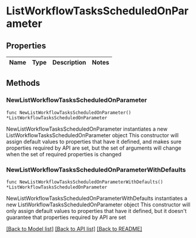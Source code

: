 # ListWorkflowTasksScheduledOnParameter

## Properties

Name | Type | Description | Notes
------------ | ------------- | ------------- | -------------

## Methods

### NewListWorkflowTasksScheduledOnParameter

`func NewListWorkflowTasksScheduledOnParameter() *ListWorkflowTasksScheduledOnParameter`

NewListWorkflowTasksScheduledOnParameter instantiates a new ListWorkflowTasksScheduledOnParameter object
This constructor will assign default values to properties that have it defined,
and makes sure properties required by API are set, but the set of arguments
will change when the set of required properties is changed

### NewListWorkflowTasksScheduledOnParameterWithDefaults

`func NewListWorkflowTasksScheduledOnParameterWithDefaults() *ListWorkflowTasksScheduledOnParameter`

NewListWorkflowTasksScheduledOnParameterWithDefaults instantiates a new ListWorkflowTasksScheduledOnParameter object
This constructor will only assign default values to properties that have it defined,
but it doesn't guarantee that properties required by API are set


[[Back to Model list]](../README.md#documentation-for-models) [[Back to API list]](../README.md#documentation-for-api-endpoints) [[Back to README]](../README.md)


